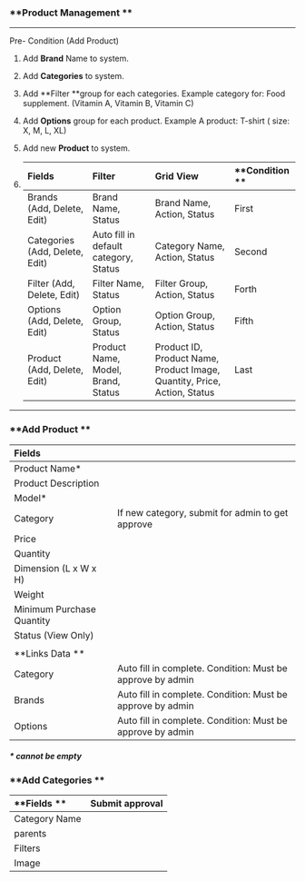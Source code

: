 ### **Product Management **

---

Pre- Condition \(Add Product\)

1. Add **Brand** Name to system. 
2. Add **Categories** to system. 
3. Add **Filter **group for each categories.  Example category for: Food supplement. \(Vitamin A, Vitamin B, Vitamin C\)
4. Add **Options** group for each product. Example A product: T-shirt \( size: X, M, L, XL\)
5. Add new **Product** to system.

6. | **Fields** | **Filter** | **Grid View** | **Condition ** |
   | :--- | :--- | :--- | :--- |
   | Brands                                 \(Add, Delete, Edit\) | Brand Name, Status | Brand Name, Action,          Status | First |
   | Categories                          \(Add, Delete, Edit\) | Auto fill in default               category, Status | Category Name, Action,       Status | Second |
   | Filter \(Add, Delete, Edit\) | Filter Name, Status | Filter Group, Action, Status | Forth |
   | Options \(Add, Delete, Edit\) | Option Group, Status | Option Group, Action,           Status | Fifth |
   | Product \(Add, Delete, Edit\) | Product Name, Model, Brand, Status | Product ID, Product Name,  Product Image, Quantity, Price, Action, Status | Last |

---

### **Add Product **

| **Fields** |  |
| :--- | :--- |
| Product Name\* |  |
| Product Description |  |
| Model\* |  |
| Category | If new category, submit for admin to get approve |
| Price |  |
| Quantity |  |
| Dimension \(L x W x H\) |  |
| Weight |  |
| Minimum Purchase Quantity |  |
| Status \(View Only\) |  |
|  |  |
| **Links Data ** |  |
| Category | Auto fill in complete. Condition: Must be approve by admin |
| Brands | Auto fill in complete. Condition: Must be approve by admin |
| Options | Auto fill in complete. Condition: Must be approve by admin |

##### \* cannot be empty

### 

### **Add Categories **

| **Fields ** | **Submit approval** |
| :--- | :--- |
| Category Name |  |
| parents |  |
| Filters |  |
| Image |  |



